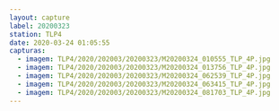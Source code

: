 ```yaml
---
layout: capture
label: 20200323
station: TLP4
date: 2020-03-24 01:05:55
capturas:
  - imagem: TLP4/2020/202003/20200323/M20200324_010555_TLP_4P.jpg
  - imagem: TLP4/2020/202003/20200323/M20200324_013756_TLP_4P.jpg
  - imagem: TLP4/2020/202003/20200323/M20200324_062539_TLP_4P.jpg
  - imagem: TLP4/2020/202003/20200323/M20200324_063415_TLP_4P.jpg
  - imagem: TLP4/2020/202003/20200323/M20200324_081703_TLP_4P.jpg
---
```

